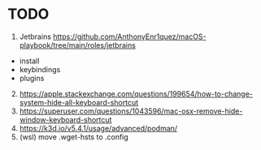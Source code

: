 # TODO

1. Jetbrains https://github.com/AnthonyEnr1quez/macOS-playbook/tree/main/roles/jetbrains
  - install
  - keybindings
  - plugins
2. https://apple.stackexchange.com/questions/199654/how-to-change-system-hide-all-keyboard-shortcut
3. https://superuser.com/questions/1043596/mac-osx-remove-hide-window-keyboard-shortcut
4. https://k3d.io/v5.4.1/usage/advanced/podman/
5. (wsl) move .wget-hsts to .config
